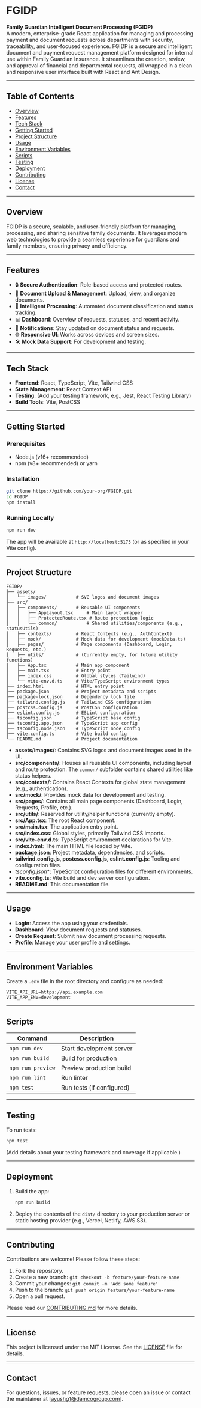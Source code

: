 # FGIDP

**Family Guardian Intelligent Document Processing (FGIDP)**  
A modern, enterprise-grade React application for managing and processing payment and document requests across departments with security, traceability, and user-focused experience.
FGIDP is a secure and intelligent document and payment request management platform designed for internal use within Family Guardian Insurance. It streamlines the creation, review, and approval of financial and departmental requests, all wrapped in a clean and responsive user interface built with React and Ant Design.

---

## Table of Contents

- [Overview](#overview)
- [Features](#features)
- [Tech Stack](#tech-stack)
- [Getting Started](#getting-started)
- [Project Structure](#project-structure)
- [Usage](#usage)
- [Environment Variables](#environment-variables)
- [Scripts](#scripts)
- [Testing](#testing)
- [Deployment](#deployment)
- [Contributing](#contributing)
- [License](#license)
- [Contact](#contact)

---

## Overview

FGIDP is a secure, scalable, and user-friendly platform for managing, processing, and sharing sensitive family documents. It leverages modern web technologies to provide a seamless experience for guardians and family members, ensuring privacy and efficiency.

---

## Features

- 🔒 **Secure Authentication**: Role-based access and protected routes.
- 📄 **Document Upload & Management**: Upload, view, and organize documents.
- 🧠 **Intelligent Processing**: Automated document classification and status tracking.
- 📊 **Dashboard**: Overview of requests, statuses, and recent activity.
- 🔔 **Notifications**: Stay updated on document status and requests.
- 🌐 **Responsive UI**: Works across devices and screen sizes.
- 🛠️ **Mock Data Support**: For development and testing.

---

## Tech Stack

- **Frontend**: React, TypeScript, Vite, Tailwind CSS
- **State Management**: React Context API
- **Testing**: (Add your testing framework, e.g., Jest, React Testing Library)
- **Build Tools**: Vite, PostCSS

---

## Getting Started

### Prerequisites

- Node.js (v16+ recommended)
- npm (v8+ recommended) or yarn

### Installation

```bash
git clone https://github.com/your-org/FGIDP.git
cd FGIDP
npm install
```

### Running Locally

```bash
npm run dev
```

The app will be available at `http://localhost:5173` (or as specified in your Vite config).

---

## Project Structure

```
FGIDP/
├── assets/
│   └── images/           # SVG logos and document images
├── src/
│   ├── components/       # Reusable UI components
│   │   ├── AppLayout.tsx     # Main layout wrapper
│   │   ├── ProtectedRoute.tsx # Route protection logic
│   │   └── common/           # Shared utilities/components (e.g., statusUtils)
│   ├── contexts/         # React Contexts (e.g., AuthContext)
│   ├── mock/             # Mock data for development (mockData.ts)
│   ├── pages/            # Page components (Dashboard, Login, Requests, etc.)
│   ├── utils/            # (Currently empty, for future utility functions)
│   ├── App.tsx           # Main app component
│   ├── main.tsx          # Entry point
│   ├── index.css         # Global styles (Tailwind)
│   └── vite-env.d.ts     # Vite/TypeScript environment types
├── index.html            # HTML entry point
├── package.json          # Project metadata and scripts
├── package-lock.json     # Dependency lock file
├── tailwind.config.js    # Tailwind CSS configuration
├── postcss.config.js     # PostCSS configuration
├── eslint.config.js      # ESLint configuration
├── tsconfig.json         # TypeScript base config
├── tsconfig.app.json     # TypeScript app config
├── tsconfig.node.json    # TypeScript node config
├── vite.config.ts        # Vite build config
└── README.md             # Project documentation
```

- **assets/images/**: Contains SVG logos and document images used in the UI.
- **src/components/**: Houses all reusable UI components, including layout and route protection. The `common/` subfolder contains shared utilities like status helpers.
- **src/contexts/**: Contains React Contexts for global state management (e.g., authentication).
- **src/mock/**: Provides mock data for development and testing.
- **src/pages/**: Contains all main page components (Dashboard, Login, Requests, Profile, etc.).
- **src/utils/**: Reserved for utility/helper functions (currently empty).
- **src/App.tsx**: The root React component.
- **src/main.tsx**: The application entry point.
- **src/index.css**: Global styles, primarily Tailwind CSS imports.
- **src/vite-env.d.ts**: TypeScript environment declarations for Vite.
- **index.html**: The main HTML file loaded by Vite.
- **package.json**: Project metadata, dependencies, and scripts.
- **tailwind.config.js, postcss.config.js, eslint.config.js**: Tooling and configuration files.
- **tsconfig*.json**: TypeScript configuration files for different environments.
- **vite.config.ts**: Vite build and dev server configuration.
- **README.md**: This documentation file.

---

## Usage

- **Login**: Access the app using your credentials.
- **Dashboard**: View document requests and statuses.
- **Create Request**: Submit new document processing requests.
- **Profile**: Manage your user profile and settings.

---

## Environment Variables

Create a `.env` file in the root directory and configure as needed:

```
VITE_API_URL=https://api.example.com
VITE_APP_ENV=development
```

---

## Scripts

| Command         | Description                  |
|-----------------|-----------------------------|
| `npm run dev`   | Start development server    |
| `npm run build` | Build for production        |
| `npm run preview` | Preview production build  |
| `npm run lint`  | Run linter                  |
| `npm test`      | Run tests (if configured)   |

---

## Testing

To run tests:

```bash
npm test
```

(Add details about your testing framework and coverage if applicable.)

---

## Deployment

1. Build the app:

    ```bash
    npm run build
    ```

2. Deploy the contents of the `dist/` directory to your production server or static hosting provider (e.g., Vercel, Netlify, AWS S3).

---

## Contributing

Contributions are welcome! Please follow these steps:

1. Fork the repository.
2. Create a new branch: `git checkout -b feature/your-feature-name`
3. Commit your changes: `git commit -m 'Add some feature'`
4. Push to the branch: `git push origin feature/your-feature-name`
5. Open a pull request.

Please read our [CONTRIBUTING.md](CONTRIBUTING.md) for more details.

---

## License

This project is licensed under the MIT License. See the [LICENSE](LICENSE) file for details.

---

## Contact

For questions, issues, or feature requests, please open an issue or contact the maintainer at [ayushg1@damcogroup.com].
